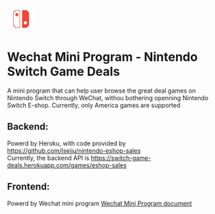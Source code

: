 ![alt text](images/logo.png)
# Wechat Mini Program - Nintendo Switch Game Deals
A mini program that can help user browse the great deal games on Nintendo Switch through WeChat, withou bothering openning Nintendo Switch E-shop.
Currently, only America games are supported

## Backend:
Powerd by Heroku, with code provided by https://github.com/Iseiju/nintendo-eshop-sales  
Currently, the backend API is https://switch-game-deals.herokuapp.com/games/eshop-sales

## Frontend:
Powerd by Wechat mini program
[Wechat Mini Program document](https://developers.weixin.qq.com/miniprogram/dev/wxcloud/basis/getting-started.html)

